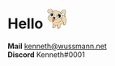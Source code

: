 # Hello <img src="https://github.com/KennethWussmann/KennethWussmann/raw/master/laser-puppy.png" height="40px" /> 
**Mail** kenneth@wussmann.net<br>
**Discord** Kenneth#0001